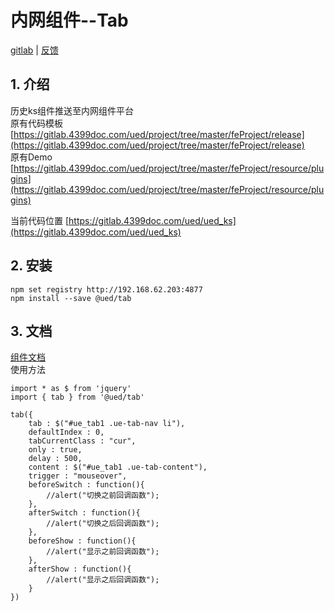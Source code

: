 # 内网组件--Tab
[gitlab](https://gitlab.4399doc.com/ued/ued_ks) | [反馈](https://gitlab.4399doc.com/ued/ued_ks/issues)
## 1. 介绍
历史ks组件推送至内网组件平台   
原有代码模板 [https://gitlab.4399doc.com/ued/project/tree/master/feProject/release](https://gitlab.4399doc.com/ued/project/tree/master/feProject/release)  
原有Demo [https://gitlab.4399doc.com/ued/project/tree/master/feProject/resource/plugins](https://gitlab.4399doc.com/ued/project/tree/master/feProject/resource/plugins)

当前代码位置 [https://gitlab.4399doc.com/ued/ued_ks](https://gitlab.4399doc.com/ued/ued_ks)
## 2. 安装
```
npm set registry http://192.168.62.203:4877
npm install --save @ued/tab
```
## 3. 文档
[组件文档](http://project.4399ued.com/feProject/resource/plugins/ue.tab/index.html)  
使用方法
```
import * as $ from 'jquery'
import { tab } from '@ued/tab'

tab({
    tab : $("#ue_tab1 .ue-tab-nav li"),
    defaultIndex : 0,
    tabCurrentClass : "cur",
    only : true,
    delay : 500,
    content : $("#ue_tab1 .ue-tab-content"),
    trigger : "mouseover",
    beforeSwitch : function(){
        //alert("切换之前回调函数");
    },
    afterSwitch : function(){
        //alert("切换之后回调函数");
    },
    beforeShow : function(){
        //alert("显示之前回调函数");
    },
    afterShow : function(){
        //alert("显示之后回调函数");
    }
})
```